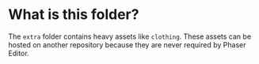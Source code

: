 # What is this folder?

The `extra` folder contains heavy assets like `clothing`.
These assets can be hosted on another repository because they are never required by Phaser Editor.